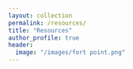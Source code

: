 ```yaml
---
layout: collection
permalink: /resources/
title: "Resources"
author_profile: true
header:
  image: "/images/fort point.png"
---
```


